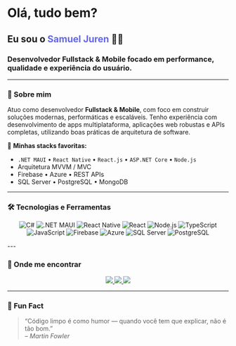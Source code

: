 
<h1>Olá, tudo bem?</h1>
<h2>Eu sou o <span style="color:#6366f1">Samuel Juren</span> 👨‍💻</h2>
<h3>Desenvolvedor Fullstack & Mobile focado em performance, qualidade e experiência do usuário.</h3>

---

### 🚀 Sobre mim

Atuo como desenvolvedor **Fullstack & Mobile**, com foco em construir soluções modernas, performáticas e escaláveis. Tenho experiência com desenvolvimento de apps multiplataforma, aplicações web robustas e APIs completas, utilizando boas práticas de arquitetura de software.

🎯 **Minhas stacks favoritas:**
- `.NET MAUI` • `React Native` • `React.js` • `ASP.NET Core` • `Node.js`
- Arquitetura MVVM / MVC
- Firebase • Azure • REST APIs
- SQL Server • PostgreSQL • MongoDB

---

### 🛠️ Tecnologias e Ferramentas

<div align="center">

![C#](https://img.shields.io/badge/C%23-5C2D91?style=for-the-badge&logo=csharp&logoColor=white)
![.NET MAUI](https://img.shields.io/badge/.NET_MAUI-512BD4?style=for-the-badge&logo=dotnet&logoColor=white)
![React Native](https://img.shields.io/badge/React_Native-20232A?style=for-the-badge&logo=react&logoColor=61DAFB)
![React](https://img.shields.io/badge/React.js-61DAFB?style=for-the-badge&logo=react&logoColor=black)
![Node.js](https://img.shields.io/badge/Node.js-339933?style=for-the-badge&logo=nodedotjs&logoColor=white)
![TypeScript](https://img.shields.io/badge/TypeScript-007ACC?style=for-the-badge&logo=typescript&logoColor=white)
![JavaScript](https://img.shields.io/badge/JavaScript-F7DF1E?style=for-the-badge&logo=javascript&logoColor=black)
![Firebase](https://img.shields.io/badge/Firebase-FFCA28?style=for-the-badge&logo=firebase&logoColor=black)
![Azure](https://img.shields.io/badge/Azure-0078D4?style=for-the-badge&logo=microsoftazure&logoColor=white)
![SQL Server](https://img.shields.io/badge/SQL_Server-CC2927?style=for-the-badge&logo=microsoftsqlserver&logoColor=white)
![PostgreSQL](https://img.shields.io/badge/PostgreSQL-4169E1?style=for-the-badge&logo=postgresql&logoColor=white)

</div>
---

### 📱 Onde me encontrar

<div align="center">
  <a href="https://www.linkedin.com/in/samuel-juren-97145a239/" target="_blank">
    <img src="https://img.shields.io/badge/LinkedIn-0077B5?style=for-the-badge&logo=linkedin&logoColor=white" />
  </a>
  <a href="https://www.instagram.com/ssjuren/" target="_blank">
    <img src="https://img.shields.io/badge/Instagram-E4405F?style=for-the-badge&logo=instagram&logoColor=white" />
  </a>
  <a href="https://samueljuren.dev" target="_blank">
    <img src="https://img.shields.io/badge/Portfólio-000000?style=for-the-badge&logo=vercel&logoColor=white" />
  </a>
</div>

---

### 🧠 Fun Fact

> “Código limpo é como humor — quando você tem que explicar, não é tão bom.”  
> _– Martin Fowler_

